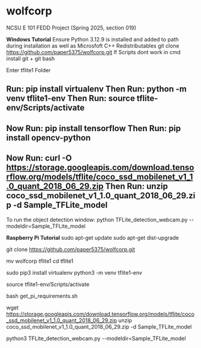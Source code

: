 # wolfcorp
NCSU E 101 FEDD Project (Spring 2025, section 019)

**Windows Tutorial**
Ensure Python 3.12.9 is installed and added to path during installation as well as Microsfoft C++ Redistributables
git clone https://github.com/paper5375/wolfcorp.git
If Scripts dont work in cmd install git + git bash

Enter tflite1 Folder 

Run: pip install virtualenv
Then Run: python -m venv tflite1-env
Then Run: source tflite-env/Scripts/activate
--------------------------------------------
Now Run: pip install tensorflow
Then Run: pip install opencv-python
--------------------------------------------
Now Run: curl -O https://storage.googleapis.com/download.tensorflow.org/models/tflite/coco_ssd_mobilenet_v1_1.0_quant_2018_06_29.zip
Then Run: unzip coco_ssd_mobilenet_v1_1.0_quant_2018_06_29.zip -d Sample_TFLite_model
--------------------------------------------
To run the object detection window: python TFLite_detection_webcam.py --modeldir=Sample_TFLite_model

**Raspberry Pi Tutorial**
sudo apt-get update
sudo apt-get dist-upgrade

git clone https://github.com/paper5375/wolfcorp.git

mv wolfcorp tflite1
cd tflite1

sudo pip3 install virtualenv
python3 -m venv tflite1-env

source tflite1-env/Scripts/activate

bash get_pi_requirements.sh

wget https://storage.googleapis.com/download.tensorflow.org/models/tflite/coco_ssd_mobilenet_v1_1.0_quant_2018_06_29.zip
unzip coco_ssd_mobilenet_v1_1.0_quant_2018_06_29.zip -d Sample_TFLite_model

python3 TFLite_detection_webcam.py --modeldir=Sample_TFLite_model
